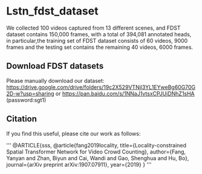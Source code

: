 # Lstn_fdst_dataset
We collected 100 videos captured from 13 different scenes, and FDST dataset contains 150,000 frames, with a total of 394,081 annotated heads, in particular,the training set of FDST dataset consists of 60 videos, 9000 frames and the testing set contains the remaining 40 videos, 6000 frames. 



## Download FDST datasets

Please manually download our dataset: https://drive.google.com/drive/folders/19c2X529VTNjl3YL1EYweBg60G70G2D-w?usp=sharing or https://pan.baidu.com/s/1NNaJ1vtsxCPJUjDNhZ1sHA  (password:sgt1)


## Citation

If you find this useful, please cite our work as follows:

'''
@ARTICLE{sss,
@article{fang2019locality,
  title={Locality-constrained Spatial Transformer Network for Video Crowd Counting},
  author={Fang, Yanyan and Zhan, Biyun and Cai, Wandi and Gao, Shenghua and Hu, Bo},
  journal={arXiv preprint arXiv:1907.07911},
  year={2019}
}
'''

